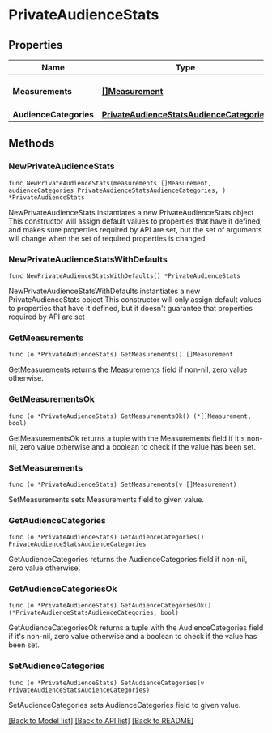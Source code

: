 # PrivateAudienceStats

## Properties

Name | Type | Description | Notes
------------ | ------------- | ------------- | -------------
**Measurements** | [**[]Measurement**](Measurement.md) | Measurements related to this object | 
**AudienceCategories** | [**PrivateAudienceStatsAudienceCategories**](PrivateAudienceStatsAudienceCategories.md) |  | 

## Methods

### NewPrivateAudienceStats

`func NewPrivateAudienceStats(measurements []Measurement, audienceCategories PrivateAudienceStatsAudienceCategories, ) *PrivateAudienceStats`

NewPrivateAudienceStats instantiates a new PrivateAudienceStats object
This constructor will assign default values to properties that have it defined,
and makes sure properties required by API are set, but the set of arguments
will change when the set of required properties is changed

### NewPrivateAudienceStatsWithDefaults

`func NewPrivateAudienceStatsWithDefaults() *PrivateAudienceStats`

NewPrivateAudienceStatsWithDefaults instantiates a new PrivateAudienceStats object
This constructor will only assign default values to properties that have it defined,
but it doesn't guarantee that properties required by API are set

### GetMeasurements

`func (o *PrivateAudienceStats) GetMeasurements() []Measurement`

GetMeasurements returns the Measurements field if non-nil, zero value otherwise.

### GetMeasurementsOk

`func (o *PrivateAudienceStats) GetMeasurementsOk() (*[]Measurement, bool)`

GetMeasurementsOk returns a tuple with the Measurements field if it's non-nil, zero value otherwise
and a boolean to check if the value has been set.

### SetMeasurements

`func (o *PrivateAudienceStats) SetMeasurements(v []Measurement)`

SetMeasurements sets Measurements field to given value.


### GetAudienceCategories

`func (o *PrivateAudienceStats) GetAudienceCategories() PrivateAudienceStatsAudienceCategories`

GetAudienceCategories returns the AudienceCategories field if non-nil, zero value otherwise.

### GetAudienceCategoriesOk

`func (o *PrivateAudienceStats) GetAudienceCategoriesOk() (*PrivateAudienceStatsAudienceCategories, bool)`

GetAudienceCategoriesOk returns a tuple with the AudienceCategories field if it's non-nil, zero value otherwise
and a boolean to check if the value has been set.

### SetAudienceCategories

`func (o *PrivateAudienceStats) SetAudienceCategories(v PrivateAudienceStatsAudienceCategories)`

SetAudienceCategories sets AudienceCategories field to given value.



[[Back to Model list]](../README.md#documentation-for-models) [[Back to API list]](../README.md#documentation-for-api-endpoints) [[Back to README]](../README.md)


